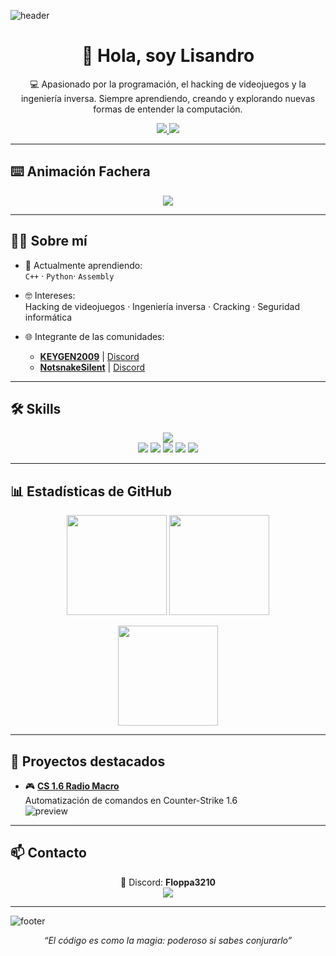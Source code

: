 ![header](https://capsule-render.vercel.app/api?type=waving&color=gradient&height=200&section=header&text=Lisandro&fontSize=60&animation=fadeIn&fontAlignY=35&desc=Hacking%20|%20Reverse%20Engineering%20|%20Code%20Wizard&descAlignY=55&descAlign=50)

<h1 align="center">👋 Hola, soy Lisandro</h1>

<p align="center">
  💻 Apasionado por la programación, el hacking de videojuegos y la ingeniería inversa.  
  Siempre aprendiendo, creando y explorando nuevas formas de entender la computación.  
</p>

<p align="center">
  <a href="https://discord.gg/B8Nm8Ewggg">
    <img src="https://img.shields.io/badge/Discord-Floppa3210-7289da?style=for-the-badge&logo=discord&logoColor=white" />
  </a>
  <a href="https://steamcommunity.com/id/MILEIFAN/">
    <img src="https://img.shields.io/badge/Steam-Profile-000000?style=for-the-badge&logo=steam&logoColor=white" />
  </a>
</p>

---

## ⌨️ Animación Fachera
<p align="center">
  <img src="https://readme-typing-svg.herokuapp.com?font=Fira+Code&size=25&duration=3500&pause=1000&color=00FF99&center=true&vCenter=true&width=700&lines=💀+Hacker+de+Videojuegos;🔍+Ingeniería+Inversa;⚡+C%2B%2B+·+Python+·+ASM;🚀+Siempre+aprendiendo" />
</p>

---

## 🧑‍💻 Sobre mí

- 🌱 Actualmente aprendiendo:  
  `C++` · `Python`· `Assembly`

- 🤓 Intereses:  
  Hacking de videojuegos · Ingeniería inversa · Cracking · Seguridad informática

- 🌐 Integrante de las comunidades:  
  - [**KEYGEN2009**](https://www.youtube.com/@KeyGen2009) | [Discord](https://discord.gg/B8Nm8Ewggg)  
  - [**NotsnakeSilent**](https://www.youtube.com/@notsnakesilent) | [Discord](https://discord.gg/ZgxbjMNHKW)

---

## 🛠️ Skills

<p align="center">
  <img src="https://skillicons.dev/icons?i=python,cpp,git,bash,mysql,vscode" /><br>
  <img src="https://img.shields.io/badge/Assembly-6E4C13?style=for-the-badge&logo=assemblyscript&logoColor=white" />
  <img src="https://img.shields.io/badge/IDA-000000?style=for-the-badge&logoColor=white" />
  <img src="https://img.shields.io/badge/x64dbg-1A1A1A?style=for-the-badge&logoColor=white" />
  <img src="https://img.shields.io/badge/Wireshark-1679A7?style=for-the-badge&logo=wireshark&logoColor=white" />
  <img src="https://img.shields.io/badge/Nmap-00457C?style=for-the-badge&logo=nmap&logoColor=white" />
</p>

---

## 📊 Estadísticas de GitHub

<p align="center">
  <img src="https://github-readme-stats.vercel.app/api?username=lisandro-bat&show_icons=true&theme=radical&hide_border=true&bg_color=0d1117" height="160" />
  <img src="https://github-readme-stats.vercel.app/api/top-langs/?username=lisandro-bat&layout=compact&theme=radical&hide_border=true&bg_color=0d1117" height="160" />
</p>

<p align="center">
  <img src="https://github-readme-streak-stats.herokuapp.com?user=lisandro-bat&theme=radical&hide_border=true&background=0D1117" height="160" />
</p>

---

## 🚧 Proyectos destacados

- 🎮 [**CS 1.6 Radio Macro**](https://github.com/lisandro-bat/spammer-radio)  
  Automatización de comandos en Counter-Strike 1.6  
  ![preview](https://raw.githubusercontent.com/lisandro-bat/spammer-radio/main/demo.gif)

---

## 📫 Contacto

<p align="center">
  💬 Discord: <strong>Floppa3210</strong><br>
  <a href="https://steamcommunity.com/id/MILEIFAN/">
    <img src="https://img.shields.io/badge/Steam-000000?style=for-the-badge&logo=steam&logoColor=white" />
  </a>
</p>

---

![footer](https://capsule-render.vercel.app/api?type=waving&color=gradient&height=120&section=footer)

<p align="center"><i>“El código es como la magia: poderoso si sabes conjurarlo”</i></p>
